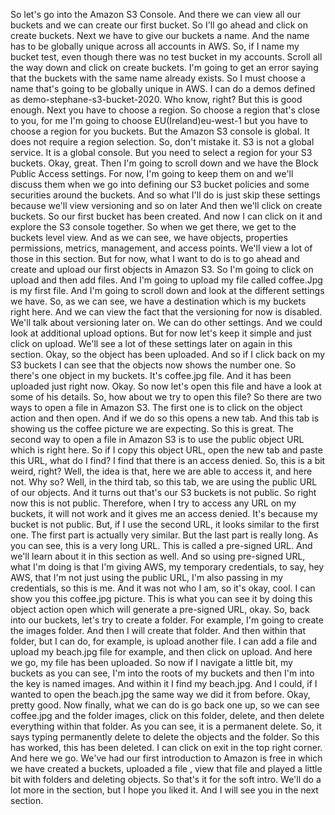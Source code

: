 
<v Instructor>So let's go into the Amazon S3 Console.</v>
And there we can view all our buckets
and we can create our first bucket.
So I'll go ahead and click on create buckets.
Next we have to give our buckets a name.
And the name has to be globally unique
across all accounts in AWS.
So, if I name my bucket test,
even though there was no test bucket in my accounts.
Scroll all the way down and click on create buckets.
I'm going to get an error saying
that the buckets with the same name already exists.
So I must choose a name that's going
to be globally unique in AWS.
I can do a demos defined as demo-stephane-s3-bucket-2020.
Who know, right?
But this is good enough.
Next you have to choose a region.
So choose a region that's close to you,
for me I'm going to choose EU(Ireland)eu-west-1
but you have to choose a region for you buckets.
But the Amazon S3 console is global.
It does not require a region selection.
So, don't mistake it.
S3 is not a global service.
It is a global console.
But you need to select a region for your S3 buckets.
Okay, great.
Then I'm going to scroll down
and we have the Block Public Access settings.
For now, I'm going to keep them on
and we'll discuss them when we go
into defining our S3 bucket policies
and some securities around the buckets.
And so what I'll do is just skip these settings
because we'll view versioning and so on later
And then we'll click on create buckets.
So our first bucket has been created.
And now I can click on it
and explore the S3 console together.
So when we get there, we get to the buckets level view.
And as we can see, we have objects, properties permissions,
metrics, management, and access points.
We'll view a lot of those in this section.
But for now, what I want to do is to go ahead and create
and upload our first objects in Amazon S3.
So I'm going to click on upload and then add files.
And I'm going to upload my file called coffee.Jpg
is my first file.
And I'm going to scroll down
and look at the different settings we have.
So, as we can see, we have a destination
which is my buckets right here.
And we can view the fact
that the versioning for now is disabled.
We'll talk about versioning later on.
We can do other settings.
And we could look at additional upload options.
But for now let's keep it simple and just click on upload.
We'll see a lot of these settings later on
again in this section.
Okay, so the object has been uploaded.
And so if I click back on my S3 buckets
I can see that the objects now shows the number one.
So there's one object in my buckets.
It's coffee.jpg file.
And it has been uploaded just right now.
Okay.
So now let's open this file
and have a look at some of his details.
So, how about we try to open this file?
So there are two ways to open a file in Amazon S3.
The first one is to click on the object action
and then open.
And if we do so this opens a new tab.
And this tab is showing us
the coffee picture we are expecting.
So this is great.
The second way to open a file in Amazon S3
is to use the public object URL which is right here.
So if I copy this object URL,
open the new tab and paste this URL,
what do I find?
I find that there is an access denied.
So, this is a bit weird, right?
Well, the idea is that,
here we are able to access it, and here not.
Why so?
Well, in the third tab, so this tab,
we are using the public URL of our objects.
And it turns out that's our S3 buckets is not public.
So right now this is not public.
Therefore, when I try to access any URL on my buckets,
it will not work and it gives me an access denied.
It's because my bucket is not public.
But, if I use the second URL,
it looks similar to the first one.
The first part is actually very similar.
But the last part is really long.
As you can see, this is a very long URL.
This is called a pre-signed URL.
And we'll learn about it in this section as well.
And so using pre-signed URL,
what I'm doing is that I'm giving AWS,
my temporary credentials,
to say, hey AWS, that I'm not just using the public URL,
I'm also passing in my credentials, so this is me.
And it was not who I am, so it's okay, cool.
I can show you this coffee.jpg picture.
This is what you can see it by doing this object action open
which will generate a pre-signed URL, okay.
So, back into our buckets,
let's try to create a folder.
For example, I'm going to create the images folder.
And then I will create that folder.
And then within that folder, but I can do, for example,
is upload another file.
I can add a file and upload my beach.jpg file for example,
and then click on upload.
And here we go, my file has been uploaded.
So now if I navigate a little bit, my buckets
as you can see, I'm into the roots of my buckets
and then I'm into the key is named images.
And within it I find my beach.jpg.
And I could, if I wanted to open the beach.jpg
the same way we did it from before.
Okay, pretty good.
Now finally, what we can do is go back one up,
so we can see coffee.jpg and the folder images,
click on this folder, delete,
and then delete everything within that folder.
As you can see, it is a permanent delete.
So, it says typing permanently delete
to delete the objects and the folder.
So this has worked,
this has been deleted.
I can click on exit in the top right corner.
And here we go.
We've had our first introduction to Amazon is free
in which we have created a buckets,
uploaded a file , view that file
and played a little bit with folders and deleting objects.
So that's it for the soft intro.
We'll do a lot more in the section, but I hope you liked it.
And I will see you in the next section.